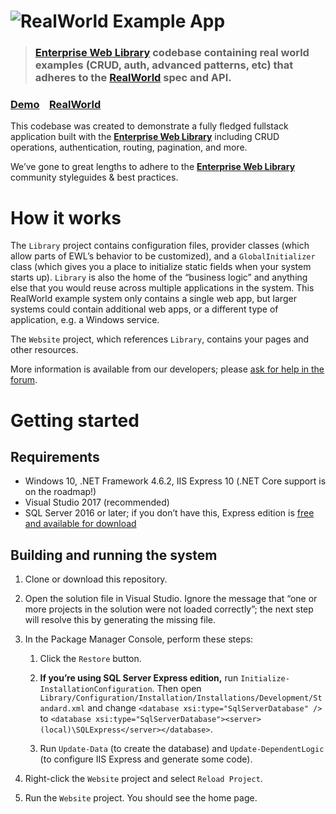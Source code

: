# ![RealWorld Example App](logo.png)

> ### [Enterprise Web Library](http://enterpriseweblibrary.org/) codebase containing real world examples (CRUD, auth, advanced patterns, etc) that adheres to the [RealWorld](https://github.com/gothinkster/realworld) spec and API.


### [Demo](http://ewl.enterpriseweblibrary.org/RealWorld)&nbsp;&nbsp;&nbsp;&nbsp;[RealWorld](https://github.com/gothinkster/realworld)

This codebase was created to demonstrate a fully fledged fullstack application built with the **[Enterprise Web Library](http://enterpriseweblibrary.org/)** including CRUD operations, authentication, routing, pagination, and more.

We’ve gone to great lengths to adhere to the **[Enterprise Web Library](http://enterpriseweblibrary.org/)** community styleguides & best practices.


# How it works

The `Library` project contains configuration files, provider classes (which allow parts of EWL’s behavior to be customized), and a `GlobalInitializer` class (which gives you a place to initialize static fields when your system starts up). `Library` is also the home of the “business logic” and anything else that you would reuse across multiple applications in the system. This RealWorld example system only contains a single web app, but larger systems could contain additional web apps, or a different type of application, e.g. a Windows service.

The `Website` project, which references `Library`, contains your pages and other resources.

More information is available from our developers; please [ask for help in the forum](https://community.enterpriseweblibrary.org/).


# Getting started


## Requirements

*	Windows 10, .NET Framework 4.6.2, IIS Express 10 (.NET Core support is on the roadmap!)
*	Visual Studio 2017 (recommended)
* SQL Server 2016 or later; if you don’t have this, Express edition is [free and available for download](https://www.microsoft.com/en-us/sql-server/sql-server-editions-express)


## Building and running the system

1.	Clone or download this repository.

2.	Open the solution file in Visual Studio. Ignore the message that “one or more projects in the solution were not loaded correctly”; the next step will resolve this by generating the missing file.

3.	In the Package Manager Console, perform these steps:

	1. Click the `Restore` button.

	2. **If you’re using SQL Server Express edition,** run `Initialize-InstallationConfiguration`. Then open `Library/Configuration/Installation/Installations/Development/Standard.xml` and change `<database xsi:type="SqlServerDatabase" />` to `<database xsi:type="SqlServerDatabase"><server>(local)\SQLExpress</server></database>`.

	3. Run `Update-Data` (to create the database) and `Update-DependentLogic` (to configure IIS Express and generate some code).

4.	Right-click the `Website` project and select `Reload Project`.

5.	Run the `Website` project. You should see the home page.